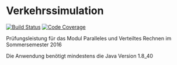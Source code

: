 # Verkehrssimulation
[![Build Status](https://travis-ci.com/kutzilla/trafficsimulator.svg?token=sVFsn6MbRsFLvenMx9sG&branch=master)](https://travis-ci.com/kutzilla/trafficsimulator)
[![Code Coverage](https://img.shields.io/codecov/c/token/Zy0A8iM918/github/kutzilla/trafficsimulator.svg)](https://codecov.io/gh/kutzilla/trafficsimulator)

Prüfungsleistung für das Modul Paralleles und Verteiltes Rechnen im Sommersemester 2016


Die Anwendung benötigt mindestens die Java Version 1.8_40
